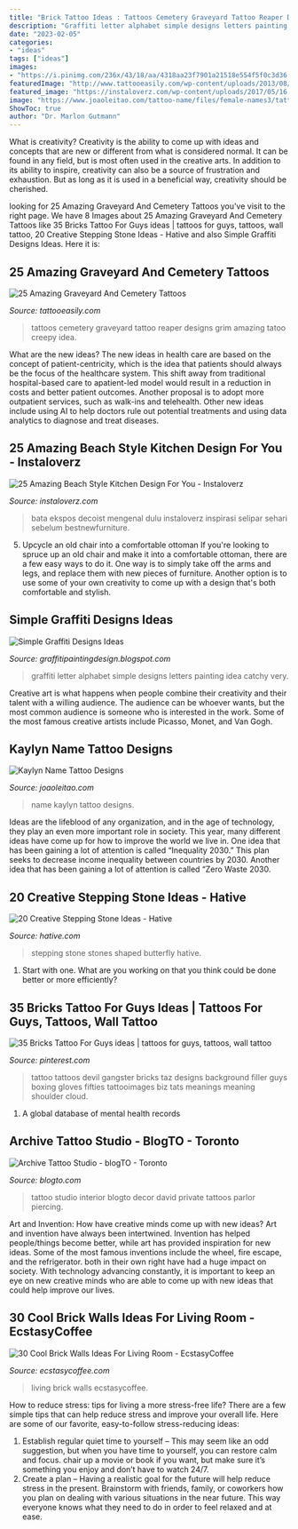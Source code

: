 ```yaml
---
title: "Brick Tattoo Ideas : Tattoos Cemetery Graveyard Tattoo Reaper Designs Grim Amazing Tatoo Creepy Idea"
description: "Graffiti letter alphabet simple designs letters painting idea catchy very"
date: "2023-02-05"
categories:
- "ideas"
tags: ["ideas"]
images:
- "https://i.pinimg.com/236x/43/18/aa/4318aa23f7901a21518e554f5f0c3d36.jpg"
featuredImage: "http://www.tattooeasily.com/wp-content/uploads/2013/08/Graveyard-And-Cemetery-Tattoos-5.jpg"
featured_image: "https://instaloverz.com/wp-content/uploads/2017/05/16.-Beach-Style-Kitchen-Ideas.jpg"
image: "https://www.joaoleitao.com/tattoo-name/files/female-names3/tattoo-design-name-kaylyn-05.png"
ShowToc: true
author: "Dr. Marlon Gutmann"
---
```



What is creativity?
Creativity is the ability to come up with ideas and concepts that are new or different from what is considered normal. It can be found in any field, but is most often used in the creative arts. In addition to its ability to inspire, creativity can also be a source of frustration and exhaustion. But as long as it is used in a beneficial way, creativity should be cherished.

	

		
looking for 25 Amazing Graveyard And Cemetery Tattoos you've visit to the right page. We have 8 Images about 25 Amazing Graveyard And Cemetery Tattoos like 35 Bricks Tattoo For Guys ideas | tattoos for guys, tattoos, wall tattoo, 20 Creative Stepping Stone Ideas - Hative and also Simple Graffiti Designs Ideas. Here it is:
		
    
## 25 Amazing Graveyard And Cemetery Tattoos

<img loading=lazy src="http://www.tattooeasily.com/wp-content/uploads/2013/08/Graveyard-And-Cemetery-Tattoos-5.jpg" onerror="this.onerror=null;this.src='https://tse4.mm.bing.net/th?id=OIP.NHwTZC5jSiM09HIb32-EUgHaNR&amp;pid=15.1';" alt="25 Amazing Graveyard And Cemetery Tattoos">

_Source: tattooeasily.com_

>tattoos cemetery graveyard tattoo reaper designs grim amazing tatoo creepy idea. 

	

What are the new ideas?
The new ideas in health care are based on the concept of patient-centricity, which is the idea that patients should always be the focus of the healthcare system. This shift away from traditional hospital-based care to apatient-led model would result in a reduction in costs and better patient outcomes. Another proposal is to adopt more outpatient services, such as walk-ins and telehealth. Other new ideas include using AI to help doctors rule out potential treatments and using data analytics to diagnose and treat diseases.

    
## 25 Amazing Beach Style Kitchen Design For You - Instaloverz

<img loading=lazy src="https://instaloverz.com/wp-content/uploads/2017/05/16.-Beach-Style-Kitchen-Ideas.jpg" onerror="this.onerror=null;this.src='https://tse2.mm.bing.net/th?id=OIP.drJ_zw2-OBanUVownz1OWQHaJK&amp;pid=15.1';" alt="25 Amazing Beach Style Kitchen Design For You - Instaloverz">

_Source: instaloverz.com_

>bata ekspos decoist mengenal dulu instaloverz inspirasi selipar sehari sebelum bestnewfurniture. 

	

5. Upcycle an old chair into a comfortable ottoman
If you're looking to spruce up an old chair and make it into a comfortable ottoman, there are a few easy ways to do it. One way is to simply take off the arms and legs, and replace them with new pieces of furniture. Another option is to use some of your own creativity to come up with a design that's both comfortable and stylish.

    
## Simple Graffiti Designs Ideas

<img loading=lazy src="http://1.bp.blogspot.com/-Li94c4xhfkM/TzVMYPK8YqI/AAAAAAAADLA/0umsYTwBI_E/w1200-h630-p-k-no-nu/simple-graffiti-designs-idea.jpg" onerror="this.onerror=null;this.src='https://tse3.mm.bing.net/th?id=OIP.XuLaVewXTv3wg35_TIk7MQHaI7&amp;pid=15.1';" alt="Simple Graffiti Designs Ideas">

_Source: graffitipaintingdesign.blogspot.com_

>graffiti letter alphabet simple designs letters painting idea catchy very. 

	

Creative art is what happens when people combine their creativity and their talent with a willing audience. The audience can be whoever wants, but the most common audience is someone who is interested in the work. Some of the most famous creative artists include Picasso, Monet, and Van Gogh.

    
## Kaylyn Name Tattoo Designs

<img loading=lazy src="https://www.joaoleitao.com/tattoo-name/files/female-names3/tattoo-design-name-kaylyn-05.png" onerror="this.onerror=null;this.src='https://tse4.mm.bing.net/th?id=OIP.aExXIPLMUmG4WeO4jkNv0wHaEl&amp;pid=15.1';" alt="Kaylyn Name Tattoo Designs">

_Source: joaoleitao.com_

>name kaylyn tattoo designs. 

	

Ideas are the lifeblood of any organization, and in the age of technology, they play an even more important role in society. This year, many different ideas have come up for how to improve the world we live in. One idea that has been gaining a lot of attention is called “Inequality 2030.” This plan seeks to decrease income inequality between countries by 2030. Another idea that has been gaining a lot of attention is called “Zero Waste 2030.

    
## 20 Creative Stepping Stone Ideas - Hative

<img loading=lazy src="https://hative.com/wp-content/uploads/2014/12/stepping-stone-ideas/7-butterfly-shaped-stepping-stones.jpg" onerror="this.onerror=null;this.src='https://tse2.mm.bing.net/th?id=OIP.UbZ2NqrHKk5iBsu_xBp9UQHaLD&amp;pid=15.1';" alt="20 Creative Stepping Stone Ideas - Hative">

_Source: hative.com_

>stepping stone stones shaped butterfly hative. 

	

1. Start with one. What are you working on that you think could be done better or more efficiently?

    
## 35 Bricks Tattoo For Guys Ideas | Tattoos For Guys, Tattoos, Wall Tattoo

<img loading=lazy src="https://i.pinimg.com/236x/43/18/aa/4318aa23f7901a21518e554f5f0c3d36.jpg" onerror="this.onerror=null;this.src='https://tse4.mm.bing.net/th?id=OIP.M61I2tJODPl14dfjR_BJsQDIE4&amp;pid=15.1';" alt="35 Bricks Tattoo For Guys ideas | tattoos for guys, tattoos, wall tattoo">

_Source: pinterest.com_

>tattoo tattoos devil gangster bricks taz designs background filler guys boxing gloves fifties tattooimages biz tats meanings meaning shoulder cloud. 

	

1. A global database of mental health records 

    
## Archive Tattoo Studio - BlogTO - Toronto

<img loading=lazy src="https://www.blogto.com/listings/services/upload/2011/04/20110405-archive_tattoo04.jpg" onerror="this.onerror=null;this.src='https://tse4.mm.bing.net/th?id=OIP.escOXaxsMMF2SjvA7q-3uAHaFp&amp;pid=15.1';" alt="Archive Tattoo Studio - blogTO - Toronto">

_Source: blogto.com_

>tattoo studio interior blogto decor david private tattoos parlor piercing. 

	

Art and Invention: How have creative minds come up with new ideas?
Art and invention have always been intertwined. Invention has helped people/things become better, while art has provided inspiration for new ideas. Some of the most famous inventions include the wheel, fire escape, and the refrigerator. both in their own right have had a huge impact on society. With technology advancing constantly, it is important to keep an eye on new creative minds who are able to come up with new ideas that could help improve our lives.

    
## 30 Cool Brick Walls Ideas For Living Room - EcstasyCoffee

<img loading=lazy src="https://i0.wp.com/www.ecstasycoffee.com/wp-content/uploads/2017/01/Brick-Wall-Living-Room-Home-Design-Ideas8.jpg?resize=550%2C825" onerror="this.onerror=null;this.src='https://tse2.mm.bing.net/th?id=OIP.1MmaYuBR3gNojzpUigIPnwHaLH&amp;pid=15.1';" alt="30 Cool Brick Walls Ideas For Living Room - EcstasyCoffee">

_Source: ecstasycoffee.com_

>living brick walls ecstasycoffee. 

	

How to reduce stress: tips for living a more stress-free life?
There are a few simple tips that can help reduce stress and improve your overall life. Here are some of our favorite, easy-to-follow stress-reducing ideas: 
1. Establish regular quiet time to yourself – This may seem like an odd suggestion, but when you have time to yourself, you can restore calm and focus. chair up a movie or book if you want, but make sure it’s something you enjoy and don’t have to watch 24/7. 
2. Create a plan – Having a realistic goal for the future will help reduce stress in the present. Brainstorm with friends, family, or coworkers how you plan on dealing with various situations in the near future. This way everyone knows what they need to do in order to feel relaxed and at ease. 

